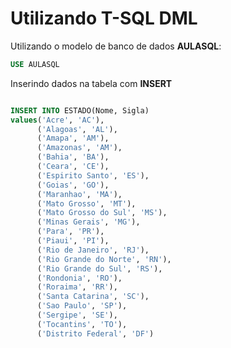 # Utilizando T-SQL DML

Utilizando o modelo de banco de dados **AULASQL**:

````sql
USE AULASQL
````



Inserindo dados na tabela com **INSERT**

```````sql

INSERT INTO ESTADO(Nome, Sigla)
values('Acre', 'AC'),
	  ('Alagoas', 'AL'),
	  ('Amapa', 'AM'),
	  ('Amazonas', 'AM'),
	  ('Bahia', 'BA'),
	  ('Ceara', 'CE'),
	  ('Espirito Santo', 'ES'),
	  ('Goias', 'GO'),
	  ('Maranhao', 'MA'),
	  ('Mato Grosso', 'MT'),
	  ('Mato Grosso do Sul', 'MS'),
	  ('Minas Gerais', 'MG'),
	  ('Para', 'PR'),
	  ('Piaui', 'PI'),
	  ('Rio de Janeiro', 'RJ'),
	  ('Rio Grande do Norte', 'RN'),
	  ('Rio Grande do Sul', 'RS'),	  
	  ('Rondonia', 'RO'),
	  ('Roraima', 'RR'),
	  ('Santa Catarina', 'SC'),
	  ('Sao Paulo', 'SP'),
	  ('Sergipe', 'SE'),
	  ('Tocantins', 'TO'),
	  ('Distrito Federal', 'DF')
```````

